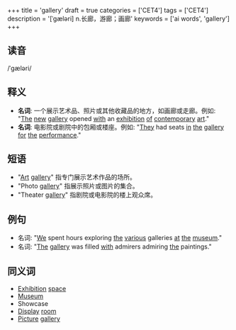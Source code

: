 +++
title = 'gallery'
draft = true
categories = ['CET4']
tags = ['CET4']
description = '[ˈgæləri] n.长廊，游廊；画廊'
keywords = ['ai words', 'gallery']
+++

## 读音
/ˈɡæləri/

## 释义
- **名词**: 一个展示艺术品、照片或其他收藏品的地方，如画廊或走廊。例如: "[The](/zh/post/the/) [new](/zh/post/new/) [gallery](/zh/post/gallery/) opened [with](/zh/post/with/) an [exhibition](/zh/post/exhibition/) [of](/zh/post/of/) [contemporary](/zh/post/contemporary/) [art](/zh/post/art/)."
- **名词**: 电影院或剧院中的包厢或楼座。例如: "[They](/zh/post/they/) had seats [in](/zh/post/in/) [the](/zh/post/the/) [gallery](/zh/post/gallery/) [for](/zh/post/for/) [the](/zh/post/the/) [performance](/zh/post/performance/)."

## 短语
- "[Art](/zh/post/art/) [gallery](/zh/post/gallery/)" 指专门展示艺术作品的场所。
- "Photo [gallery](/zh/post/gallery/)" 指展示照片或图片的集合。
- "Theater [gallery](/zh/post/gallery/)" 指剧院或电影院的楼上观众席。

## 例句
- 名词: "[We](/zh/post/we/) spent hours exploring [the](/zh/post/the/) [various](/zh/post/various/) galleries [at](/zh/post/at/) [the](/zh/post/the/) [museum](/zh/post/museum/)."
- 名词: "[The](/zh/post/the/) [gallery](/zh/post/gallery/) was filled [with](/zh/post/with/) admirers admiring [the](/zh/post/the/) paintings."

## 同义词
- [Exhibition](/zh/post/exhibition/) [space](/zh/post/space/)
- [Museum](/zh/post/museum/)
- Showcase
- [Display](/zh/post/display/) [room](/zh/post/room/)
- [Picture](/zh/post/picture/) [gallery](/zh/post/gallery/)
